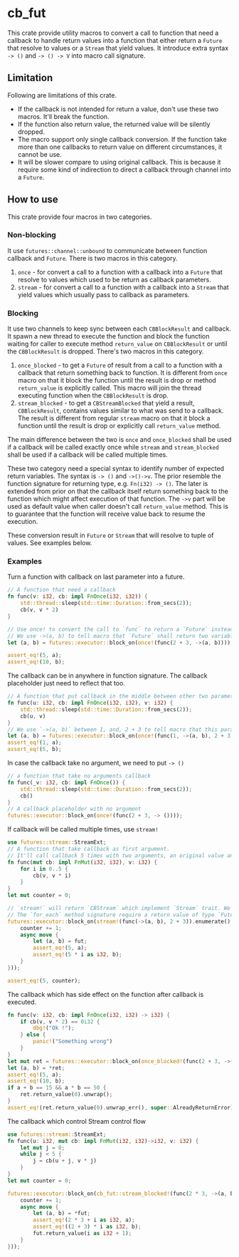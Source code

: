 # cb_fut
This crate provide utility macros to convert a call to function that need a callback to handle return values into a function that either return a `Future` that resolve to values or a `Stream` that yield values. It introduce extra syntax `-> ()` and `-> () -> V` into macro call signature.

## Limitation
Following are limitations of this crate.
- If the callback is not intended for return a value, don't use these two macros. It'll break the function.
- If the function also return value, the returned value will be silently dropped.
- The macro support only single callback conversion. If the function take more than one callbacks to return value on different circumstances, it cannot be use.
- It will be slower compare to using original callback. This is because it require some kind of indirection to direct a callback through channel into a `Future`.

## How to use
This crate provide four macros in two categories.
### Non-blocking
It use `futures::channel::unbound` to communicate between function callback and `Future`. There is two macros in this category.
1. `once` - for convert a call to a function with a callback into a `Future` that resolve to values which used to be return as callback parameters.
1. `stream` - for convert a call to a function with a callback into a `Stream` that yield values which usually pass to callback as parameters.
### Blocking
It use two channels to keep sync between each `CBBlockResult` and callback. It spawn a new thread to execute the function and block the function waiting for caller to execute method `return_value` on `CBBlockResult` or until the `CBBlockResult` is dropped. There's two macros in this category.
1. `once_blocked` - to get a `Future` of result from a call to a function with a callback that return something back to function. It is different from `once` macro on that it block the function until the result is drop or method `return_value` is explicitly called. This macro will join the thread executing function when the `CBBlockResult` is drop.
1. `stream_blocked` - to get a `CBStreamBlocked` that yield a result, `CBBlockResult`, contains values similar to what was send to a callback. The result is different from regular `stream` macro on that it block a function until the result is drop or explicitly call `return_value` method.

The main difference between the two is `once` and `once_blocked` shall be used if a callback will be called exactly once while `stream` and `stream_blocked` shall be used if a callback will be called multiple times.

These two category need a special syntax to identify number of expected return variables. The syntax is `-> ()` and `->()->v`. The prior resemble the function signature for returning type, e.g. `Fn(i32) -> ()`. The later is extended from prior on that the callback itself return something back to the function which might affect execution of that function. The `->v` part will be used as default value when caller doesn't call `return_value` method. This is to guarantee that the function will receive value back to resume the execution.

These conversion result in `Future` or `Stream` that will resolve to tuple of values. See examples below.

### Examples
Turn a function with callback on last parameter into a future.
```rust
// A function that need a callback
fn func(v: i32, cb: impl FnOnce(i32, i32)) {
    std::thread::sleep(std::time::Duration::from_secs(2));
    cb(v, v * 2)
}

// Use once! to convert the call to `func` to return a `Future` instead.
// We use ->(a, b) to tell macro that `Future` shall return two variables.
let (a, b) = futures::executor::block_on(once!(func(2 + 3, ->(a, b))));

assert_eq!(5, a);
assert_eq!(10, b);
```
The callback can be in anywhere in function signature. The callback placeholder just need to reflect that too.
```rust
// A function that put callback in the middle between other two parameters
fn func(u: i32, cb: impl FnOnce(i32, i32), v: i32) {
    std::thread::sleep(std::time::Duration::from_secs(2));
    cb(u, v)
}
// We use `->(a, b)` between 1, and, 2 + 3 to tell macro that this parameter is a callback and it take 2 parameters.
let (a, b) = futures::executor::block_on(once!(func(1, ->(a, b), 2 + 3)));
assert_eq!(1, a);
assert_eq!(5, b);
```
In case the callback take no argument, we need to put `-> ()`
```rust
// a function that take no arguments callback
fn func(_v: i32, cb: impl FnOnce()) {
    std::thread::sleep(std::time::Duration::from_secs(2));
    cb()
}
// A callback placeholder with no argument
futures::executor::block_on(once!(func(2 + 3, -> ())));
```
If callback will be called multiple times, use `stream!`
```rust
use futures::stream::StreamExt;
// A function that take callback as first argument.
// It'll call callback 5 times with two arguments, an original value and the original value times number of called.
fn func(mut cb: impl FnMut(i32, i32), v: i32) {
    for i in 0..5 {
        cb(v, v * i)
    }
}
let mut counter = 0;

// `stream!` will return `CBStream` which implement `Stream` trait. We use `enumerate` and `for_each` from `StreamExt` trait to iterate over each values tuples that suppose to be passed to callback function. 
// The `for_each` method signature require a return value of type `Future` for given callback. The final return value from `for_each` is a single consolidated `Future` which when resolve, all `Future`s inside it are all resolved.
futures::executor::block_on(stream!(func(->(a, b), 2 + 3)).enumerate().for_each(|(i, fut)| {
    counter += 1;
    async move {
        let (a, b) = fut;
        assert_eq!(5, a);
        assert_eq!(5 * i as i32, b);
    }
}));

assert_eq!(5, counter);
```
The callback which has side effect on the function after callback is executed.
```rust
fn func(v: i32, cb: impl FnOnce(i32, i32) -> i32) {
    if cb(v, v * 2) == 0i32 {
        dbg!("Ok !");
    } else {
        panic!("Something wrong")
    }
}
let mut ret = futures::executor::block_on(once_blocked!(func(2 + 3, ->(a, b) -> 1i32)));
let (a, b) = *ret;
assert_eq!(5, a);
assert_eq!(10, b);
if a + b == 15 && a * b == 50 {
    ret.return_value(0).unwrap();
}
assert_eq!(ret.return_value(0).unwrap_err(), super::AlreadyReturnError);
```
The callback which control Stream control flow
```rust
use futures::stream::StreamExt;
fn func(u: i32, mut cb: impl FnMut(i32, i32)->i32, v: i32) {
    let mut j = 0;
    while j < 5 {
        j = cb(u + j, v * j)
    }
}
let mut counter = 0;

futures::executor::block_on(cb_fut::stream_blocked!(func(2 * 3, ->(a, b)->0i32, 2 + 3)).enumerate().for_each(|(i, mut fut)| {
    counter += 1;
    async move {
        let (a, b) = *fut;
        assert_eq!(2 * 3 + i as i32, a);
        assert_eq!((2 + 3) * i as i32, b);
        fut.return_value(i as i32 + 1);
    }
}));
```